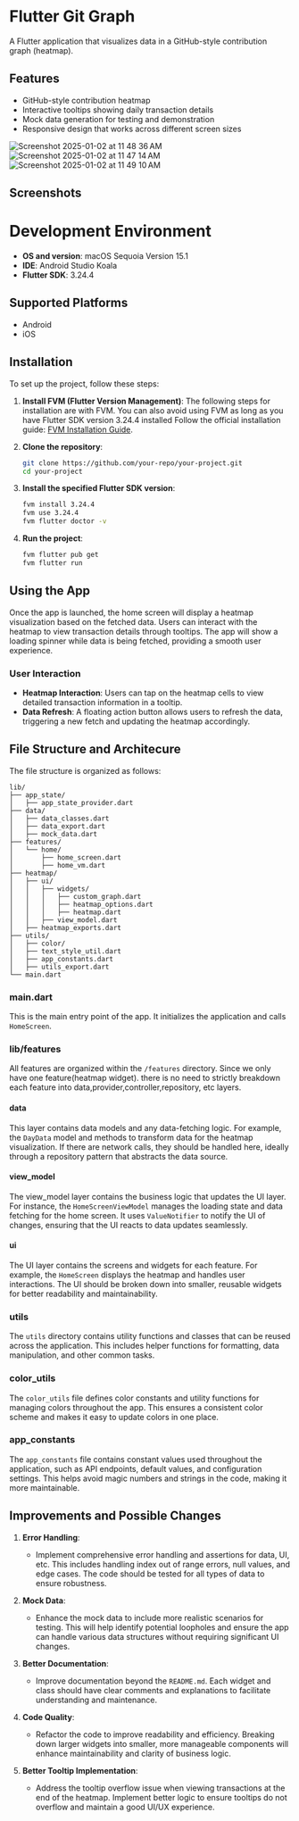 # Flutter Git Graph

A Flutter application that visualizes data in a GitHub-style contribution graph (heatmap).

## Features

- GitHub-style contribution heatmap
- Interactive tooltips showing daily transaction details
- Mock data generation for testing and demonstration
- Responsive design that works across different screen sizes

![Screenshot 2025-01-02 at 11 48 36 AM](https://github.com/user-attachments/assets/741632b0-0a54-431a-b682-3fc7522f709f)
![Screenshot 2025-01-02 at 11 47 14 AM](https://github.com/user-attachments/assets/789de365-c1c9-4f1f-8d0e-bea3b014c5a6)
![Screenshot 2025-01-02 at 11 49 10 AM](https://github.com/user-attachments/assets/b5a80630-44fe-4204-922a-dedc7c15b39a)



## Screenshots

# Development Environment
- **OS and version**: macOS Sequoia Version 15.1
- **IDE**: Android Studio Koala
- **Flutter SDK**: 3.24.4

## Supported Platforms
- Android
- iOS

## Installation
To set up the project, follow these steps:

1. **Install FVM (Flutter Version Management)**: 
The following steps for installation are with FVM. You can also avoid using FVM as long as you have Flutter SDK version 3.24.4 installed
Follow the official installation guide: [FVM Installation Guide](https://fvm.app/docs/getting_started/installation).


2. **Clone the repository**:
   ```bash
   git clone https://github.com/your-repo/your-project.git
   cd your-project
   ```
3. **Install the specified Flutter SDK version**:
   ```bash
   fvm install 3.24.4
   fvm use 3.24.4
   fvm flutter doctor -v
   ```

4. **Run the project**:
   ```bash
   fvm flutter pub get
   fvm flutter run
   ```

## Using the App
Once the app is launched, the home screen will display a heatmap visualization based on the fetched data. Users can interact with the heatmap to view transaction details through tooltips. The app will show a loading spinner while data is being fetched, providing a smooth user experience.

### User Interaction
- **Heatmap Interaction**: Users can tap on the heatmap cells to view detailed transaction information in a tooltip.
- **Data Refresh**: A floating action button allows users to refresh the data, triggering a new fetch and updating the heatmap accordingly.


## File Structure and Architecure
The file structure is organized as follows:

```
lib/
├── app_state/
│   ├── app_state_provider.dart
├── data/
│   ├── data_classes.dart
│   ├── data_export.dart
│   ├── mock_data.dart
├── features/
│   └── home/
│       ├── home_screen.dart
│       ├── home_vm.dart
├── heatmap/
│   ├── ui/
│   │   ├── widgets/
│   │   │   ├── custom_graph.dart
│   │   │   ├── heatmap_options.dart
│   │   │   ├── heatmap.dart
│   │   ├── view_model.dart
│   ├── heatmap_exports.dart
├── utils/
│   ├── color/
│   ├── text_style_util.dart
│   ├── app_constants.dart
│   ├── utils_export.dart
└── main.dart
```

### main.dart
This is the main entry point of the app. It initializes the application and calls `HomeScreen`.

### lib/features
All features are organized within the `/features` directory. Since we only have one feature(heatmap widget). there is no need to strictly breakdown each feature into data,provider,controller,repository, etc layers.

#### data
This layer contains data models and any data-fetching logic. For example, the `DayData` model and methods to transform data for the heatmap visualization. If there are network calls, they should be handled here, ideally through a repository pattern that abstracts the data source.

#### view_model
The view_model layer contains the business logic that updates the UI layer. For instance, the `HomeScreenViewModel` manages the loading state and data fetching for the home screen. It uses `ValueNotifier` to notify the UI of changes, ensuring that the UI reacts to data updates seamlessly.

#### ui
The UI layer contains the screens and widgets for each feature. For example, the `HomeScreen` displays the heatmap and handles user interactions. The UI should be broken down into smaller, reusable widgets for better readability and maintainability.

### utils
The `utils` directory contains utility functions and classes that can be reused across the application. This includes helper functions for formatting, data manipulation, and other common tasks.

### color_utils
The `color_utils` file defines color constants and utility functions for managing colors throughout the app. This ensures a consistent color scheme and makes it easy to update colors in one place.

### app_constants
The `app_constants` file contains constant values used throughout the application, such as API endpoints, default values, and configuration settings. This helps avoid magic numbers and strings in the code, making it more maintainable.


## Improvements and Possible Changes

1. **Error Handling**: 
   - Implement comprehensive error handling and assertions for data, UI, etc. This includes handling index out of range errors, null values, and edge cases. The code should be tested for all types of data to ensure robustness.

2. **Mock Data**: 
   - Enhance the mock data to include more realistic scenarios for testing. This will help identify potential loopholes and ensure the app can handle various data structures without requiring significant UI changes.

3. **Better Documentation**: 
   - Improve documentation beyond the `README.md`. Each widget and class should have clear comments and explanations to facilitate understanding and maintenance.

4. **Code Quality**: 
   - Refactor the code to improve readability and efficiency. Breaking down larger widgets into smaller, more manageable components will enhance maintainability and clarity of business logic.

5. **Better Tooltip Implementation**: 
   - Address the tooltip overflow issue when viewing transactions at the end of the heatmap. Implement better logic to ensure tooltips do not overflow and maintain a good UI/UX experience.
